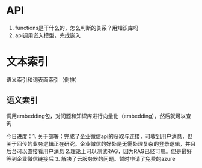 # API
1. functions是干什么的，怎么判断的关系？用知识库吗
2. api调用嵌入模型，完成嵌入
# 文本索引
语义索引和词表面索引（倒排）
## 语义索引
调用embedding包，对问题和知识库进行向量化（embedding），然后就可以查询

 今日进度：1. 关于部署：完成了企业微信api的获取与连接，可收到用户消息，但关于回传的业务逻辑正在研究。企业微信的好处是无需处理复杂的登录逻辑，并且后台可以直接看用户消息 2.理论上可以测试RAG，因为RAG已经可用。但是最好等到企业微信链接后 3. 解决了云服务器的问题。暂时申请了免费的azure